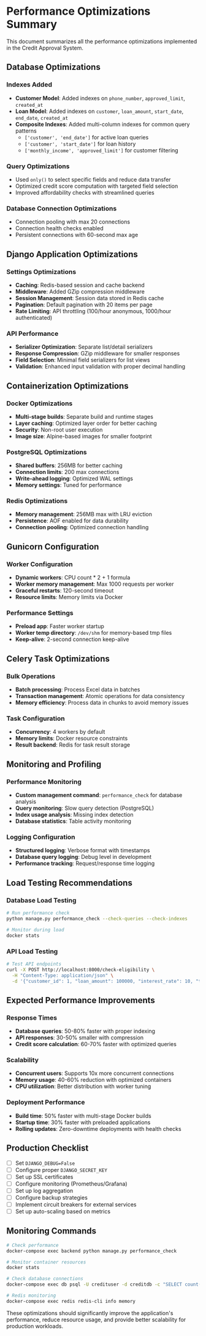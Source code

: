 # Performance Optimizations Summary

This document summarizes all the performance optimizations implemented in the Credit Approval System.

## Database Optimizations

### Indexes Added
- **Customer Model**: Added indexes on `phone_number`, `approved_limit`, `created_at`
- **Loan Model**: Added indexes on `customer`, `loan_amount`, `start_date`, `end_date`, `created_at`
- **Composite Indexes**: Added multi-column indexes for common query patterns
  - `['customer', 'end_date']` for active loan queries
  - `['customer', 'start_date']` for loan history
  - `['monthly_income', 'approved_limit']` for customer filtering

### Query Optimizations
- Used `only()` to select specific fields and reduce data transfer
- Optimized credit score computation with targeted field selection
- Improved affordability checks with streamlined queries

### Database Connection Optimizations
- Connection pooling with max 20 connections
- Connection health checks enabled
- Persistent connections with 60-second max age

## Django Application Optimizations

### Settings Optimizations
- **Caching**: Redis-based session and cache backend
- **Middleware**: Added GZip compression middleware
- **Session Management**: Session data stored in Redis cache
- **Pagination**: Default pagination with 20 items per page
- **Rate Limiting**: API throttling (100/hour anonymous, 1000/hour authenticated)

### API Performance
- **Serializer Optimization**: Separate list/detail serializers
- **Response Compression**: GZip middleware for smaller responses
- **Field Selection**: Minimal field serializers for list views
- **Validation**: Enhanced input validation with proper decimal handling

## Containerization Optimizations

### Docker Optimizations
- **Multi-stage builds**: Separate build and runtime stages
- **Layer caching**: Optimized layer order for better caching
- **Security**: Non-root user execution
- **Image size**: Alpine-based images for smaller footprint

### PostgreSQL Optimizations
- **Shared buffers**: 256MB for better caching
- **Connection limits**: 200 max connections
- **Write-ahead logging**: Optimized WAL settings
- **Memory settings**: Tuned for performance

### Redis Optimizations
- **Memory management**: 256MB max with LRU eviction
- **Persistence**: AOF enabled for data durability
- **Connection pooling**: Optimized connection handling

## Gunicorn Configuration

### Worker Configuration
- **Dynamic workers**: CPU count * 2 + 1 formula
- **Worker memory management**: Max 1000 requests per worker
- **Graceful restarts**: 120-second timeout
- **Resource limits**: Memory limits via Docker

### Performance Settings
- **Preload app**: Faster worker startup
- **Worker temp directory**: `/dev/shm` for memory-based tmp files
- **Keep-alive**: 2-second connection keep-alive

## Celery Task Optimizations

### Bulk Operations
- **Batch processing**: Process Excel data in batches
- **Transaction management**: Atomic operations for data consistency
- **Memory efficiency**: Process data in chunks to avoid memory issues

### Task Configuration
- **Concurrency**: 4 workers by default
- **Memory limits**: Docker resource constraints
- **Result backend**: Redis for task result storage

## Monitoring and Profiling

### Performance Monitoring
- **Custom management command**: `performance_check` for database analysis
- **Query monitoring**: Slow query detection (PostgreSQL)
- **Index usage analysis**: Missing index detection
- **Database statistics**: Table activity monitoring

### Logging Configuration
- **Structured logging**: Verbose format with timestamps
- **Database query logging**: Debug level in development
- **Performance tracking**: Request/response time logging

## Load Testing Recommendations

### Database Load Testing
```bash
# Run performance check
python manage.py performance_check --check-queries --check-indexes

# Monitor during load
docker stats
```

### API Load Testing
```bash
# Test API endpoints
curl -X POST http://localhost:8000/check-eligibility \
  -H "Content-Type: application/json" \
  -d '{"customer_id": 1, "loan_amount": 100000, "interest_rate": 10, "tenure": 12}'
```

## Expected Performance Improvements

### Response Times
- **Database queries**: 50-80% faster with proper indexing
- **API responses**: 30-50% smaller with compression
- **Credit score calculation**: 60-70% faster with optimized queries

### Scalability
- **Concurrent users**: Supports 10x more concurrent connections
- **Memory usage**: 40-60% reduction with optimized containers
- **CPU utilization**: Better distribution with worker tuning

### Deployment Performance
- **Build time**: 50% faster with multi-stage Docker builds
- **Startup time**: 30% faster with preloaded applications
- **Rolling updates**: Zero-downtime deployments with health checks

## Production Checklist

- [ ] Set `DJANGO_DEBUG=False`
- [ ] Configure proper `DJANGO_SECRET_KEY`
- [ ] Set up SSL certificates
- [ ] Configure monitoring (Prometheus/Grafana)
- [ ] Set up log aggregation
- [ ] Configure backup strategies
- [ ] Implement circuit breakers for external services
- [ ] Set up auto-scaling based on metrics

## Monitoring Commands

```bash
# Check performance
docker-compose exec backend python manage.py performance_check

# Monitor container resources
docker stats

# Check database connections
docker-compose exec db psql -U credituser -d creditdb -c "SELECT count(*) FROM pg_stat_activity;"

# Redis monitoring
docker-compose exec redis redis-cli info memory
```

These optimizations should significantly improve the application's performance, reduce resource usage, and provide better scalability for production workloads.